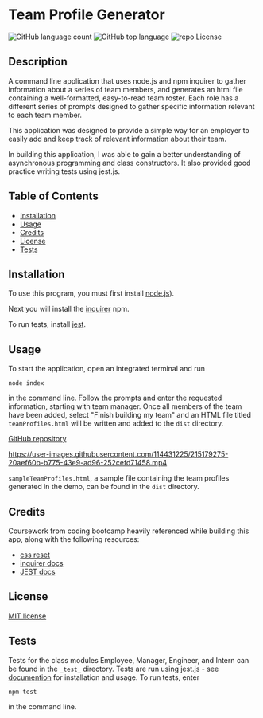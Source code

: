 # Team Profile Generator

![GitHub language count](https://img.shields.io/github/languages/count/rbkeyes/team-profile-generator?color=magenta)
![GitHub top language](https://img.shields.io/github/languages/top/rbkeyes/team-profile-generator)
![repo License](https://img.shields.io/github/license/rbkeyes/team-profile-generator?color=purple)


## Description

A command line application that uses node.js and npm inquirer to gather information about a series of team members, and generates an html file containing a well-formatted, easy-to-read team roster. Each role has a different series of prompts designed to gather specific information relevant to each team member.

This application was designed to provide a simple way for an employer to easily add and keep track of relevant information about their team. 

In building this application, I was able to gain a better understanding of asynchronous programming and class constructors. It also provided good practice writing tests using jest.js. 


## Table of Contents

- [Installation](#installation)
- [Usage](#usage)
- [Credits](#credits)
- [License](#license)
- [Tests](#tests)


## Installation

To use this program, you must first install [node.js](https://nodejs.org/en/)).

Next you will install the [inquirer](https://www.npmjs.com/package/inquirer) npm. 

To run tests, install [jest](https://jestjs.io/docs/getting-started).


## Usage

To start the application, open an integrated terminal and run 
```
node index
```
in the command line. Follow the prompts and enter the requested information, starting with team manager. Once all members of the team have been added, select "Finish building my team" and an HTML file titled ```teamProfiles.html``` will be written and added to the ```dist``` directory. 

[GitHub repository](https://github.com/rbkeyes/team-profile-generator)


https://user-images.githubusercontent.com/114431225/215179275-20aef60b-b775-43e9-ad96-252cefd71458.mp4

```sampleTeamProfiles.html```, a sample file containing the team profiles generated in the demo, can be found in the ```dist``` directory.

## Credits

Coursework from coding bootcamp heavily referenced while building this app, along with the following resources:

- [css reset](https://piccalil.li/blog/a-modern-css-reset/)
- [inquirer docs](https://www.npmjs.com/package/inquirer/v/8.2.4)
- [JEST docs](https://jestjs.io/docs/getting-started)


## License

[MIT license](./LICENSE)



## Tests

Tests for the class modules Employee, Manager, Engineer, and Intern can be found in the ```_test_``` directory. Tests are run using jest.js - see [documention](https://jestjs.io/) for installation and usage. To run tests, enter 
```
npm test
``` 
in the command line.
